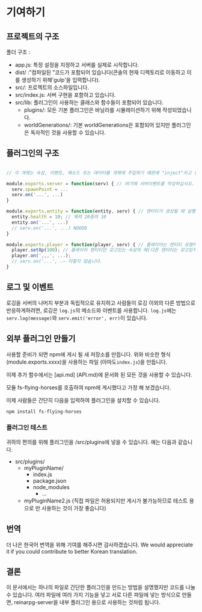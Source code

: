 # 기여하기

## 프로젝트의 구조

폴더 구조 :

* app.js: 특정 설정을 지정하고 서버를 실제로 시작합니다.
* dist/ :"컴파일된 "코드가 포함되어 있습니다(콘솔의 현재 디렉토리로 이동하고 이를 생성하기 위해'gulp'을 입력합니다).
* src/: 프로젝트의 소스파일입니다.
* src/index.js: 서버 구현을 포함하고 있습니다.
* src/lib: 플러그인이 사용하는 클래스와 함수들이 포함되어 있습니다.
  * plugins/: 모든 기본 플러그인은 바닐라를 시뮬레이션하기 위해 작성되었습니다.
  * worldGenerations/: 기본 worldGenerations은 포함되어 있지만 플러그인은 독자적인 것을 사용할 수 있습니다.
  
## 플러그인의 구조

```js

// 각 개체는 속성, 이벤트, 메소드 또는 데이터를 개체에 주입하기 때문에 "inject"라고 합니다.

module.exports.server = function(serv) { // 여기에 서버이벤트를 작성하십시오.
  serv.spawnPoint = ...
  serv.on('...', ...)
}

module.exports.entity = function(entity, serv) { // 엔티티가 생성될 때 실행됩니다. 절대 server.on이 실행될 때가 아닙니다.
  entity.health = 10; // 체력 20중의 10
  entity.on('...', ...)
  // serv.on('...', ...) NOOOO
}

module.exports.player = function(player, serv) { // 플레이어는 엔티티 유형이며 추가된 속성 및 기능이 포함된 엔티티입니다.
  player.setXp(100); // 플레이어 엔티티만 갖고있는 속성의 예(다른 엔티티는 갖고있지 않습니다.)
  player.on(',,,', ...);
  // serv.on('...', .– 이렇지 않습니다.
}

```

## 로그 및 이벤트

로깅을 서버의 나머지 부분과 독립적으로 유지하고 사람들이 로깅 이외의 다른 방법으로 반응하게하려면,
로깅은 `log.js`의 메소드와 이벤트를 사용합니다. `log.js`에는 `serv.log(message)`와 `serv.emit('error', err)`이 있습니다.

## 외부 플러그인 만들기

사용할 준비가 되면 npm에 게시 될 새 저장소를 만듭니다. 위와 비슷한 형식 (module.exports.xxxx)을 사용하는 파일 (아마도`index.js`)을 만듭니다.

이제 추가 함수에서는 [api.md] (API.md)에 문서화 된 모든 것을 사용할 수 있습니다.

모듈 fs-flying-horses를 호출하여 npm에 게시했다고 가정 해 보겠습니다.

이제 사람들은 간단히 다음을 입력하여 플러그인을 설치할 수 있습니다.

```npm install fs-flying-horses```

### 플러그인 테스트

귀하의 편의를 위해 플러그인을 /src/plugins에 넣을 수 있습니다. 예는 다음과 같습니다.
- src/plugins/
  - myPluginName/
    - index.js
    - package.json
    - node_modules
      - ...
  - myPluginName2.js (직접 파일은 허용되지만 게시가 불가능하므로 테스트 용으로 만 사용하는 것이 가장 좋습니다)

## 번역

더 나은 한국어 번역을 위해 기여를 해주시면 감사하겠습니다.
We would appreciate it if you could contribute to better Korean translation.

## 결론

이 문서에서는 하나의 파일로 간단한 플러그인을 만드는 방법을 설명했지만 코드를 나눌 수 있습니다.
여러 파일에 여러 가지 기능을 넣고 서로 다른 파일에 넣는 방식으로 만들면, reinarpg-server을 내부 플러그인 용으로 사용하는 것처럼 됩니다.
